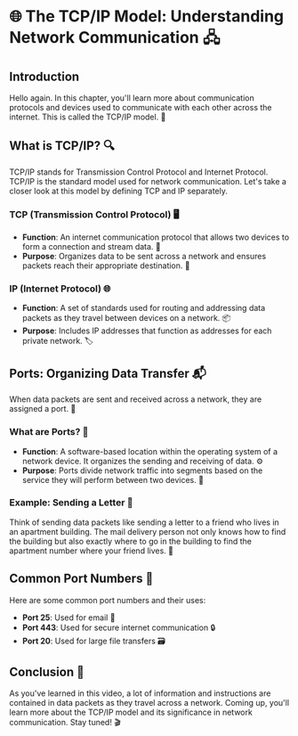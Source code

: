 # 🌐 The TCP/IP Model: Understanding Network Communication 🖧

## Introduction
Hello again. In this chapter, you'll learn more about communication protocols and devices used to communicate with each other across the internet. This is called the TCP/IP model. 🚀

## What is TCP/IP? 🔍

TCP/IP stands for Transmission Control Protocol and Internet Protocol. TCP/IP is the standard model used for network communication. Let's take a closer look at this model by defining TCP and IP separately.

### TCP (Transmission Control Protocol) 🖥️
- **Function**: An internet communication protocol that allows two devices to form a connection and stream data. 📡
- **Purpose**: Organizes data to be sent across a network and ensures packets reach their appropriate destination. 🚚

### IP (Internet Protocol) 🌐
- **Function**: A set of standards used for routing and addressing data packets as they travel between devices on a network. 📦
- **Purpose**: Includes IP addresses that function as addresses for each private network. 🏷️

## Ports: Organizing Data Transfer 📬

When data packets are sent and received across a network, they are assigned a port. 📜

### What are Ports? 🔢
- **Function**: A software-based location within the operating system of a network device. It organizes the sending and receiving of data. ⚙️
- **Purpose**: Ports divide network traffic into segments based on the service they will perform between two devices. 📧

### Example: Sending a Letter 💌
Think of sending data packets like sending a letter to a friend who lives in an apartment building. The mail delivery person not only knows how to find the building but also exactly where to go in the building to find the apartment number where your friend lives. 🏢

## Common Port Numbers 📑

Here are some common port numbers and their uses:
- **Port 25**: Used for email 📧
- **Port 443**: Used for secure internet communication 🔒
- **Port 20**: Used for large file transfers 🗃️

## Conclusion 🌟

As you've learned in this video, a lot of information and instructions are contained in data packets as they travel across a network. Coming up, you'll learn more about the TCP/IP model and its significance in network communication. Stay tuned! 🎬
